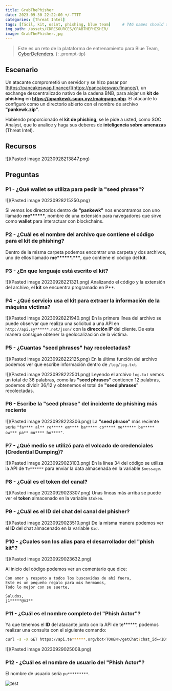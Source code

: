 ```yaml
---
title: GrabThePhisher
date: 2023-09-30 22:22:00 +/-TTTT
categories: [Threat Intel]
tags: [fácil, kit, osint, phishing, blue team]     # TAG names should always be lowercase
img_path: /assets/CDRESOURCES/GRABTHEPHISHER/
image: GrabThePhisher.jpg
---
```


> Este es un reto de la plataforma de entrenamiento para Blue Team, [CyberDefenders](https://cyberdefenders.org).
{: .prompt-tip}

## Escenario
Un atacante comprometió un servidor y se hizo pasar por [https://pancakeswap.finance/](https://pancakeswap.finance/), un exchange descentralizado nativo de la cadena BNB, para alojar un **kit de phishing** en **https://apankewk.soup.xyz/mainpage.php**. El atacante lo configuró como un directorio abierto con el nombre de archivo **"pankewk.zip"**. 

Habiendo proporcionado el **kit de phishing**, se le pide a usted, como SOC Analyst, que lo analice y haga sus deberes de **inteligencia sobre amenazas** (Threat Intel).

## Recursos
![](Pasted image 20230928213847.png)


## Preguntas
### P1 - ¿Qué wallet se utiliza para pedir la "seed phrase"?
![](Pasted image 20230928215250.png)

Si vemos los directorios dentro de **"pankewk"** nos encontramos con uno llamado **me\*\*\*\*\*\***, nombre de una extensión para navegadores que sirve como **wallet** para interactuar con blockchains.

### P2 - ¿Cuál es el nombre del archivo que contiene el código para el kit de phishing?

Dentro de la misma carpeta podemos encontrar una carpeta y dos archivos, uno de ellos llamado **me\*\*\*\*\*\*.\*\*\***, que contiene el código del **kit**.
 
### P3 - ¿En que lenguaje está escrito el kit?

![](Pasted image 20230928221321.png)
Analizando el código y la extensión del archivo, el **kit** se encuentra programado en P**.

### P4 - ¿Qué servicio usa el kit para extraer la información de la máquina victima?

![](Pasted image 20230928221940.png)
En la primera línea del archivo se puede observar que realiza una solicitud a una API en `http://api.sy******.net/json/` con la **dirección IP** del cliente. De esta manera consigue obtener la geolocalización de la victima.

### P5 - ¿Cuantas "seed phrases" hay recolectadas?

![](Pasted image 20230928222125.png)
En la última función del archivo podemos ver que escribe información dentro de `/log/log.txt`.

![](Pasted image 20230928222501.png)
Leyendo el archivo `log.txt` vemos un total de 36 palabras, como las **"seed phrases"** contienen 12 palabras, podemos dividir 36/12 y obtenemos el total de **"seed phrases"** recolectadas.

### P6 - Escribe la "seed phrase" del incidente de phishing más reciente

![](Pasted image 20230928223306.png)
La **"seed phrase"** más reciente sería `"fa**** al** re***** em**** ba***** co***** me****** be***** ow*** pa** mu**** ho****"`.

### P7 - ¿Qué medio se utilizó para el volcado de credenciales (Credential Dumping)?

![](Pasted image 20230929023103.png)
En la línea 34 del código se utiliza la API de `Te******` para enviar la data almacenada en la variable `$message`.

### P8 - ¿Cuál es el token del canal?

![](Pasted image 20230929023307.png)
Unas líneas más arriba se puede ver el **token** almacenado en la variable `$token`.

### P9 - ¿Cuál es el ID del chat del canal del phisher?

![](Pasted image 20230929023510.png)
De la misma manera podemos ver el **ID** del chat almacenado en la variable `$id`.

### P10 - ¿Cuales son los alias para el desarrollador del "phish kit"?

![](Pasted image 20230929023632.png)

Al inicio del código podemos ver un comentario que dice:

```
Con amor y respeto a todos los buscavidas de ahí fuera,
Este es un pequeño regalo para mis hermanos,
Todo lo mejor con su suerte,

Saludos, 
j1*****@m3**
```

### P11 - ¿Cuál es el nombre completo del "Phish Actor"?

Ya que tenemos el **ID** del atacante junto con la API de te******, podemos realizar una consulta con el siguiente comando:

```bash
curl -s -X GET https://api.te******.org/bot<TOKEN>/getChat?chat_id=<ID> | jq
```

![](Pasted image 20230929025008.png)

### P12 - ¿Cuál es el nombre de usuario del "Phish Actor"?

El nombre de usuario sería `pu*********`.

![test](GrabThePhisher2.png)
